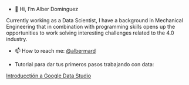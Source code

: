 - 👋 Hi, I’m Alber Dominguez

Currently working as a Data Scientist, I have a background in Mechanical Engineering that in combination with programming skills opens up
the opportunities to work solving interesting challenges related to the 4.0 industry.

- 📫 How to reach me: [@albermard](https://twitter.com/albermard)

- Tutorial para dar tus primeros pasos trabajando con data:

[Introducctión a Google Data Studio](https://medium.com/@albermard/introducci%C3%B3n-a-google-data-studio-parte-1-120c1b1ece70)
<!---
nedraki/nedraki is a ✨ special ✨ repository because its `README.md` (this file) appears on your GitHub profile.
You can click the Preview link to take a look at your changes.
--->
